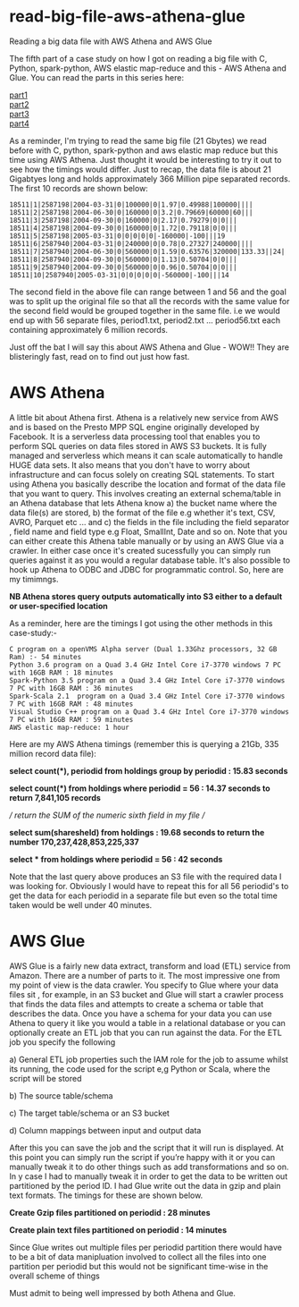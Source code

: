 # read-big-file-aws-athena-glue

Reading a big data file with AWS Athena and AWS Glue

The fifth part of a case study on how I got on reading a big file with C, Python, spark-python, AWS elastic map-reduce and 
this - AWS Athena and Glue. You can read the parts in this series here:

[part1](https://github.com/taupirho/read-big-file-with-python)
<br>
[part2](https://github.com/taupirho/read-big-file-with-spark-python)
<br>
[part3](https://github.com/taupirho/read-big-file-with-spark-scala)
<br>
[part4](https://github.com/taupirho/read-big-file-with-amazon-emr)



As a reminder, I'm trying to read the same big file (21 Gbytes) we read before with C, python, spark-python and aws elastic map reduce 
but this time using AWS Athena. Just thought it would be interesting to try it out to see how the timings would differ. Just to recap, the data file is about 21 Gigabtyes long and holds approximately 366 Million pipe separated records. The first 10 records are shown below:


```
18511|1|2587198|2004-03-31|0|100000|0|1.97|0.49988|100000||||
18511|2|2587198|2004-06-30|0|160000|0|3.2|0.79669|60000|60|||
18511|3|2587198|2004-09-30|0|160000|0|2.17|0.79279|0|0|||
18511|4|2587198|2004-09-30|0|160000|0|1.72|0.79118|0|0|||
18511|5|2587198|2005-03-31|0|0|0|0|0|-160000|-100|||19
18511|6|2587940|2004-03-31|0|240000|0|0.78|0.27327|240000||||
18511|7|2587940|2004-06-30|0|560000|0|1.59|0.63576|320000|133.33||24|
18511|8|2587940|2004-09-30|0|560000|0|1.13|0.50704|0|0|||
18511|9|2587940|2004-09-30|0|560000|0|0.96|0.50704|0|0|||
18511|10|2587940|2005-03-31|0|0|0|0|0|-560000|-100|||14

```

The second field in the above file can range between 1 and 56 and the goal was to split up the original 
file so that all the records with the same value for the second field would be grouped together in the same file. i.e we 
would end up with 56 separate files, period1.txt, period2.txt ... period56.txt each containing approximately 6 million records.

Just off the bat I will say this about AWS Athena and Glue - WOW!! They are blisteringly fast, read on to find out just how fast.

# AWS Athena

A little bit about Athena first. Athena is a relatively new service from AWS and is based on the Presto MPP SQL engine 
originally developed by Facebook. It is a serverless data processing tool that enables you to perform SQL queries on data files 
stored in AWS S3 buckets. It is fully managed and serverless which means it can scale automatically to handle HUGE data sets. 
It also means that you don't have to worry about infrastructure and can focus solely on creating SQL statements. To start using 
Athena you basically describe the location and format of the data file that you want to query. This involves creating an external 
schema/table in an Athena database that lets Athena know a) the bucket name where the data file(s) are stored, b) the format of 
the file e.g whether it's text, CSV, AVRO, Parquet etc ...  and c) the fields in the file including the field separator , field name 
and field type e.g Float, SmallInt, Date and so on. Note that you can either create this Athena table manually or by using an 
AWS Glue via a crawler. In either case once it's created sucessfully you can simply run queries against 
it as you would a regular database table. It's also possible to hook up Athena to ODBC and JDBC for programmatic control. So, here are 
my timimngs.

**NB Athena stores query outputs automatically into S3 either to a default or user-specified location**

As a reminder, here are the timings I got using the other methods in this case-study:-

```
C program on a openVMS Alpha server (Dual 1.33Ghz processors, 32 GB Ram) :- 54 minutes
Python 3.6 program on a Quad 3.4 GHz Intel Core i7-3770 windows 7 PC with 16GB RAM : 18 minutes
Spark-Python 3.5 program on a Quad 3.4 GHz Intel Core i7-3770 windows 7 PC with 16GB RAM : 36 minutes
Spark-Scala 2.1  program on a Quad 3.4 GHz Intel Core i7-3770 windows 7 PC with 16GB RAM : 48 minutes
Visual Studio C++ program on a Quad 3.4 GHz Intel Core i7-3770 windows 7 PC with 16GB RAM : 59 minutes
AWS elastic map-reduce: 1 hour
```

Here are my AWS Athena timings (remember this is querying a 21Gb, 335 million record data file):

**select count(*), periodid from holdings group by periodid    : 15.83 seconds**

**select count(*) from holdings where periodid = 56      :   14.37 seconds to return 7,841,105 records**

**/* return the SUM of the numeric sixth field in my file */**

**select sum(sharesheld) from holdings    : 19.68 seconds to return the number 170,237,428,853,225,337**

**select * from holdings where periodid = 56      :  42 seconds**

Note that the last query above produces an S3 file with the required data I was looking for. Obviously I would have to repeat 
this for all 56 periodid's to get the data for each periodid in a separate file but even so the total time taken would 
be well under 40 minutes. 

# AWS Glue

AWS Glue is a fairly new data extract, transform and load (ETL) service from Amazon. There are a number of parts to it. The most 
impressive one from my point of view is the data crawler. You specify to Glue where your data files sit , for example, in an S3 bucket 
and Glue will start a crawler process  that finds the data files and attempts to create a schema or table that describes the data. Once 
you have a schema for your data you can use Athena to query it like you would a table in a relational database or you can optionally 
create an ETL job that you can run against the data. For the ETL job you specify the following

a)	General ETL job properties such the IAM role for the job to assume whilst its running, the code used for the script e,g Python or Scala, where the script will be stored

b)	The source table/schema

c)	The target table/schema or an S3 bucket

d)	Column mappings between input and output data

After this you can save the job and the script that it will run is displayed. At this point you can simply run the script if you’re 
happy with it or you can manually tweak it to do other things such as add transformations and so on. In y case I had to manually tweak 
it in order to get the data to be written out partitioned by the period ID. I had Glue write out the data in gzip and plain text 
formats. The timings for these are shown below.

**Create Gzip files partitioned on periodid : 28 minutes**

**Create plain text files partitioned on periodid : 14 minutes**

Since Glue writes out multiple files per periodid partition there would have to be a bit of data manipluation involved to collect all 
the files into one partition per periodid but this would not be significant time-wise in the overall scheme of things

Must admit to being well impressed by both Athena and Glue.

